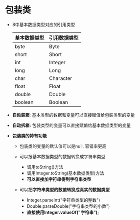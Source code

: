 # 包装类

- 8中基本数据类型对应的引用类型

  | 基本数据类型 | 引用数据类型 |
  | ------------ | ------------ |
  | byte         | Byte         |
  | short        | Short        |
  | int          | Integer      |
  | long         | Long         |
  | char         | Character    |
  | float        | Float        |
  | double       | Double       |
  | boolean      | Boolean      |



- **自动装箱**: 基本类型的数据和变量可以直接赋值给包装类型的变量
- **自动拆箱:** 包装类型的变量可以直接赋值给基本数据类型的变量



- **包装类的特有功能**

  - 包装类的变量的默认值可以是null, 容错率更高
  - 可以报基本数据类型的数据转换成字符串类型
    - 调用toString()方法
    - 调用Integer.toString(基本数据类型)方法
    - **可以直接加字符串得到字符串类型**

  - 可以**把字符串类型的数值转换成真实的数据类型**
    - Integer.parseInt("字符串类型的整数")
    - Double.parseDouble("字符串类型的小数")
    - **直接使用Integer.valueOf("字符串");**

